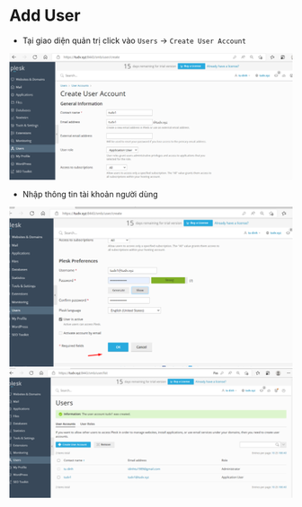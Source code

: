 # Add User
- Tại giao diện quản trị click vào `Users`  -> `Create User Account`

<img src="imgservices/440.png">

- Nhập thông tin tài khoản người dùng

<img src="imgservices/441.png">

<img src="imgservices/442.png">
